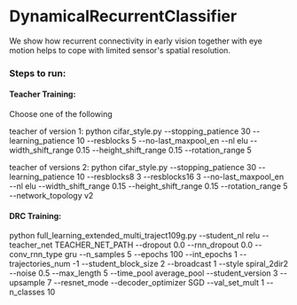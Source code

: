 # DynamicalRecurrentClassifier
We show how recurrent connectivity in early vision together with eye motion helps to cope with limited sensor's spatial resolution.
### Steps to run:
#### Teacher Training:
Choose one of the following 

teacher of version 1:
python cifar_style.py --stopping_patience 30 --learning_patience 10 --resblocks 5 --no-last_maxpool_en --nl elu --width_shift_range 0.15 --height_shift_range 0.15 --rotation_range 5

teacher of versions 2:
python cifar_style.py --stopping_patience 30 --learning_patience 10 --resblocks8 3 --resblocks16 3 --no-last_maxpool_en --nl elu --width_shift_range 0.15 --height_shift_range 0.15 --rotation_range 5 --network_topology v2

#### DRC Training:
python full_learning_extended_multi_traject109g.py --student_nl relu --teacher_net TEACHER_NET_PATH --dropout 0.0 --rnn_dropout 0.0 --conv_rnn_type gru --n_samples 5 --epochs 100 --int_epochs 1 --trajectories_num -1 --student_block_size 2 --broadcast 1 --style spiral_2dir2  --noise 0.5 --max_length 5 --time_pool average_pool --student_version 3 --upsample 7 --resnet_mode  --decoder_optimizer SGD --val_set_mult 1 --n_classes 10

